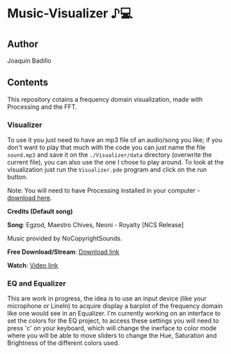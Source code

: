 # Music-Visualizer ♪💻

## Author
Joaquín Badillo

## Contents
This repository cotains a frequency domain visualization, made with Processing and the FFT.

### Visualizer
To use it you just need to have an mp3 file of an audio/song you like; if you don't want to play that much with the code you can just name the file `sound.mp3` and save it on the `./Visualizer/data` directory (overwrite the current file), you can also use the one I chose to play around. To look at the visualization just run the `Visualizer.pde` program and click on the run button.

Note: You will need to have Processing installed in your computer - [download here](https://processing.org/download).

**Credits (Default song)**

**Song**: Egzod, Maestro Chives, Neoni - Royalty [NCS Release]

Music provided by NoCopyrightSounds.

**Free Download/Stream**: [Download link](http://ncs.io/Royalty)

**Watch**: [Video link](http://youtu.be/C5fLxtJH2Qs)

### EQ and Equalizer
This are work in progress, the idea is to use an input device (like your microphone or LineIn) to acquire display a barplot of the frequency domain like one would see in an Equalizer. I'm currently working on an interface to set the colors for the EQ project, to access these settings you will need to press 'c' on your keyboard, which will change the inerface to color mode where you will be able to move sliders to change the Hue, Saturation and Brightness of the different colors used.
